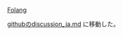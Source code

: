 [Folang](Folang)

[githubのdiscussion_ja.md](https://github.com/karino2/folang/tree/main/docs/specs/discussion_ja.md) に移動した。